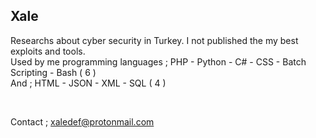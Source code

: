 ## Xale 
Researchs about cyber security in Turkey. I not published the my best exploits and tools.
<br>
Used by me programming languages ; PHP - Python - C# - CSS - Batch Scripting - Bash ( 6 )
<br>And ; HTML - JSON - XML - SQL ( 4 )

<br>

Contact ; xaledef@protonmail.com
